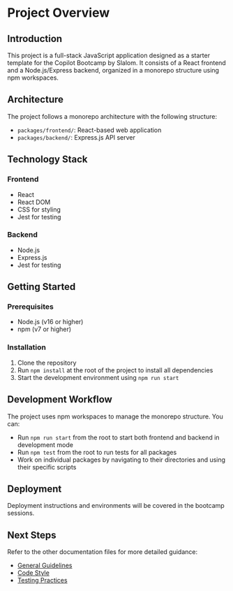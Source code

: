 # Project Overview

## Introduction

This project is a full-stack JavaScript application designed as a starter template for the Copilot Bootcamp by Slalom. It consists of a React frontend and a Node.js/Express backend, organized in a monorepo structure using npm workspaces.

## Architecture

The project follows a monorepo architecture with the following structure:

- `packages/frontend/`: React-based web application
- `packages/backend/`: Express.js API server

## Technology Stack

### Frontend
- React
- React DOM
- CSS for styling
- Jest for testing

### Backend
- Node.js
- Express.js
- Jest for testing

## Getting Started

### Prerequisites
- Node.js (v16 or higher)
- npm (v7 or higher)

### Installation
1. Clone the repository
2. Run `npm install` at the root of the project to install all dependencies
3. Start the development environment using `npm run start`

## Development Workflow

The project uses npm workspaces to manage the monorepo structure. You can:

- Run `npm run start` from the root to start both frontend and backend in development mode
- Run `npm test` from the root to run tests for all packages
- Work on individual packages by navigating to their directories and using their specific scripts

## Deployment

Deployment instructions and environments will be covered in the bootcamp sessions.

## Next Steps

Refer to the other documentation files for more detailed guidance:
- [General Guidelines](./general-guidelines.md)
- [Code Style](./code-style.md)
- [Testing Practices](./testing-practices.md)
